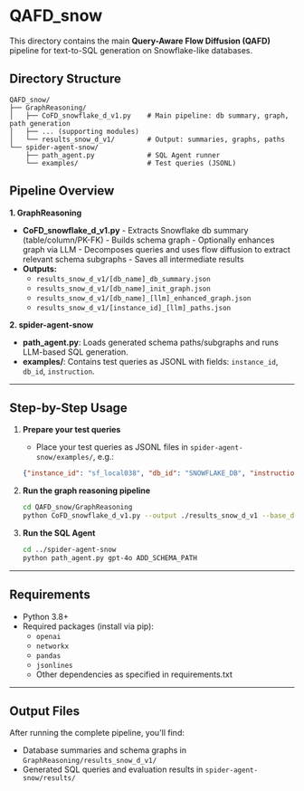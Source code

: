 # QAFD_snow

This directory contains the main **Query-Aware Flow Diffusion (QAFD)** pipeline for text-to-SQL generation on Snowflake-like databases.

## Directory Structure

```
QAFD_snow/
├── GraphReasoning/
│   ├── CoFD_snowflake_d_v1.py    # Main pipeline: db summary, graph, path generation
│   ├── ... (supporting modules)
│   └── results_snow_d_v1/        # Output: summaries, graphs, paths
└── spider-agent-snow/
    ├── path_agent.py             # SQL Agent runner
    └── examples/                 # Test queries (JSONL)
```

## Pipeline Overview

**1. GraphReasoning**
- **CoFD_snowflake_d_v1.py** - Extracts Snowflake db summary (table/column/PK-FK) - Builds schema graph - Optionally enhances graph via LLM - Decomposes queries and uses flow diffusion to extract relevant schema subgraphs - Saves all intermediate results
- **Outputs:**
  - `results_snow_d_v1/[db_name]_db_summary.json`
  - `results_snow_d_v1/[db_name]_init_graph.json`
  - `results_snow_d_v1/[db_name]_[llm]_enhanced_graph.json`
  - `results_snow_d_v1/[instance_id]_[llm]_paths.json`

**2. spider-agent-snow**
- **path_agent.py**: Loads generated schema paths/subgraphs and runs LLM-based SQL generation.
- **examples/**: Contains test queries as JSONL with fields: `instance_id`, `db_id`, `instruction`.

---

## Step-by-Step Usage

1. **Prepare your test queries**
   - Place your test queries as JSONL files in `spider-agent-snow/examples/`, e.g.:
   ```json
   {"instance_id": "sf_local038", "db_id": "SNOWFLAKE_DB", "instruction": "Find all users with..."}
   ```

2. **Run the graph reasoning pipeline**
   ```bash
   cd QAFD_snow/GraphReasoning
   python CoFD_snowflake_d_v1.py --output ./results_snow_d_v1 --base_dir ../spider-agent-snow/examples --model gpt-4o --graph_type enhanced --with_paths True
   ```

3. **Run the SQL Agent**
   ```bash
   cd ../spider-agent-snow
   python path_agent.py gpt-4o ADD_SCHEMA_PATH
   ```

---

## Requirements

- Python 3.8+
- Required packages (install via pip):
  - `openai`
  - `networkx`
  - `pandas`
  - `jsonlines`
  - Other dependencies as specified in requirements.txt

---

## Output Files

After running the complete pipeline, you'll find:
- Database summaries and schema graphs in `GraphReasoning/results_snow_d_v1/`
- Generated SQL queries and evaluation results in `spider-agent-snow/results/`
